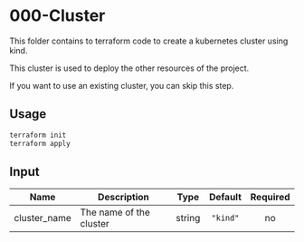 # 000-Cluster

This folder contains to terraform code to create a kubernetes cluster using kind.

This cluster is used to deploy the other resources of the project.

If you want to use an existing cluster, you can skip this step.

## Usage

```bash
terraform init
terraform apply
```

## Input

| Name          | Description             |  Type  | Default  | Required |
|---------------|-------------------------|:------:|:--------:|:--------:|
| cluster\_name | The name of the cluster | string | `"kind"` |    no    |
